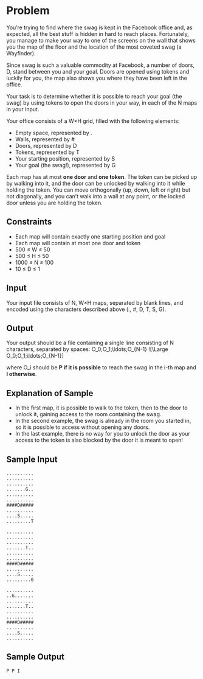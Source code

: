 # Problem
You’re trying to find where the swag is kept in the Facebook office and, as expected, all the best stuff is hidden in hard to reach places. Fortunately, you manage to make your way to one of the screens on the wall that shows you the map of the floor and the location of the most coveted swag (a Wayfinder).

Since swag is such a valuable commodity at Facebook, a number of doors, D, stand between you and your goal. Doors are opened using tokens and luckily for you, the map also shows you where they have been left in the office.

Your task is to determine whether it is possible to reach your goal (the swag) by using tokens to open the doors in your way, in each of the N maps in your input.

Your office consists of a W×H grid, filled with the following elements:
  - Empty space, represented by .
  - Walls, represented by #
  - Doors, represented by D
  - Tokens, represented by T
  - Your starting position, represented by S
  - Your goal (the swag!), represented by G

Each map has at most **one door** and **one token**. The token can be picked up by walking into it, and the door can be unlocked by walking into it while holding the token.  You can move orthogonally (up, down, left or right) but not diagonally, and you can’t walk into a wall at any point, or the locked door unless you are holding the token.

## Constraints
 - Each map will contain exactly one starting position and goal
 - Each map will contain at most one door and token
 - 500 ≤ W ≤ 50
 - 500 ≤ H ≤ 50
 - 1000 ≤ N ≤ 100
 - 10 ≤ D ≤ 1

## Input
Your input file consists of N, W×H maps, separated by blank lines, and encoded using the characters described above (., #, D, T, S, G).

## Output
Your output should be a file containing a single line consisting of N characters, separated by spaces:
O_0\;O_1\;\ldots\;O_{N-1}
![\Large O_0\;O_1\;\ldots\;O_{N-1}]

where O_i should be **P if it is possible** to reach the swag in the i-th map and **I otherwise**.

## Explanation of Sample
  - In the first map, it is possible to walk to the token, then to the door to unlock it, gaining access to the room containing the swag.
  - In the second example, the swag is already in the room you started in, so it is possible to access without opening any doors.
  - In the last example, there is no way for you to unlock the door as your access to the token is also blocked by the door it is meant to open!

## Sample Input
```
..........
..........
..........
.......G..
..........
..........
####D#####
..........
....S.....
.........T

..........
..........
..........
.......T..
..........
..........
####D#####
..........
....S.....
.........G

..........
..G.......
..........
.......T..
..........
..........
####D#####
..........
....S.....
..........
```

## Sample Output
```
P P I
```
